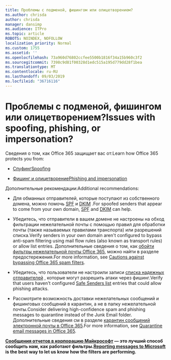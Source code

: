 ```yaml
---
title: Проблемы с подменой, фишингом или олицетворением?
ms.author: chrisda
author: chrisda
manager: dansimp
ms.audience: ITPro
ms.topic: article
ROBOTS: NOINDEX, NOFOLLOW
localization_priority: Normal
ms.custom: 1755
ms.assetid: ''
ms.openlocfilehash: 73a960d76802ccfee5500b1816f34a15b960c3f2
ms.sourcegitcommit: 7398c9d81f00328d1edc515a195d779dd28f1bea
ms.translationtype: MT
ms.contentlocale: ru-RU
ms.lasthandoff: 09/03/2019
ms.locfileid: "36716116"
---
```

# <a name="issues-with-spoofing-phishing-or-impersonation"></a><span data-ttu-id="cc61b-102">Проблемы с подменой, фишингом или олицетворением?</span><span class="sxs-lookup"><span data-stu-id="cc61b-102">Issues with spoofing, phishing, or impersonation?</span></span>

<span data-ttu-id="cc61b-103">Сведения о том, как Office 365 защищает вас от:</span><span class="sxs-lookup"><span data-stu-id="cc61b-103">Learn how Office 365 protects you from:</span></span>

- [<span data-ttu-id="cc61b-104">Спуфинг</span><span class="sxs-lookup"><span data-stu-id="cc61b-104">Spoofing</span></span>](https://docs.microsoft.com/office365/securitycompliance/anti-spoofing-protection)

- [<span data-ttu-id="cc61b-105">Фишинг и олицетворение</span><span class="sxs-lookup"><span data-stu-id="cc61b-105">Phishing and impersonation</span></span>](https://docs.microsoft.com/office365/securitycompliance/atp-anti-phishing)

<span data-ttu-id="cc61b-106">Дополнительные рекомендации:</span><span class="sxs-lookup"><span data-stu-id="cc61b-106">Additional recommendations:</span></span>

- <span data-ttu-id="cc61b-107">Для обманных отправителей, которые поступают из собственного домена, можно помочь [SPF](https://docs.microsoft.com/office365/securitycompliance/set-up-spf-in-office-365-to-help-prevent-spoofing) и [DKIM](https://docs.microsoft.com/office365/securitycompliance/use-dkim-to-validate-outbound-email) .</span><span class="sxs-lookup"><span data-stu-id="cc61b-107">For spoofed senders that appear to come from your own domain, [SPF](https://docs.microsoft.com/office365/securitycompliance/set-up-spf-in-office-365-to-help-prevent-spoofing) and [DKIM](https://docs.microsoft.com/office365/securitycompliance/use-dkim-to-validate-outbound-email) can help.</span></span>

- <span data-ttu-id="cc61b-108">Убедитесь, что отправители в вашем домене не настроены на обход фильтрации нежелательной почты с помощью правил для обработки почты (также называемых правилами транспорта) или разрешений списка.</span><span class="sxs-lookup"><span data-stu-id="cc61b-108">Verify senders in your own domain aren't configured to bypass anti-spam filtering using mail flow rules (also known as transport rules) or allow list entries.</span></span> <span data-ttu-id="cc61b-109">Дополнительные сведения о том, как [обойти фильтры нежелательной почты Office 365](https://docs.microsoft.com/exchange/troubleshoot/antispam/cautions-against-bypassing-spam-filters), можно найти в разделе предостережения.</span><span class="sxs-lookup"><span data-stu-id="cc61b-109">For more information, see [Cautions against bypassing Office 365 spam filters](https://docs.microsoft.com/exchange/troubleshoot/antispam/cautions-against-bypassing-spam-filters).</span></span>

- <span data-ttu-id="cc61b-110">Убедитесь, что пользователи не настроили записи [списка надежных отправителей](https://support.office.com/article/BE1BAEA0-BEAB-4A30-B968-9004332336CE) , которые могут разрешить атаки через фишинг.</span><span class="sxs-lookup"><span data-stu-id="cc61b-110">Verify that users haven't configured [Safe Senders list](https://support.office.com/article/BE1BAEA0-BEAB-4A30-B968-9004332336CE) entries that could allow phishing attacks.</span></span>

- <span data-ttu-id="cc61b-111">Рассмотрите возможность доставки нежелательных сообщений и фишинговых сообщений в карантин, а не в папку нежелательной почты.</span><span class="sxs-lookup"><span data-stu-id="cc61b-111">Consider delivering high-confidence spam and phishing messages to quarantine instead of the Junk Email folder.</span></span> <span data-ttu-id="cc61b-112">Дополнительные сведения см в разделе [карантин сообщений электронной почты в Office 365](https://docs.microsoft.com/office365/securitycompliance/quarantine-email-messages).</span><span class="sxs-lookup"><span data-stu-id="cc61b-112">For more information, see [Quarantine email messages in Office 365](https://docs.microsoft.com/office365/securitycompliance/quarantine-email-messages).</span></span>

<span data-ttu-id="cc61b-113">**[Сообщения отчетов в корпорацию Майкрософт](https://support.office.com/article/b5caa9f1-cdf3-4443-af8c-ff724ea719d2) — это лучший способ сообщить нам, как работают фильтры.**</span><span class="sxs-lookup"><span data-stu-id="cc61b-113">**[Reporting messages to Microsoft](https://support.office.com/article/b5caa9f1-cdf3-4443-af8c-ff724ea719d2) is the best way to let us know how the filters are performing.**</span></span>
